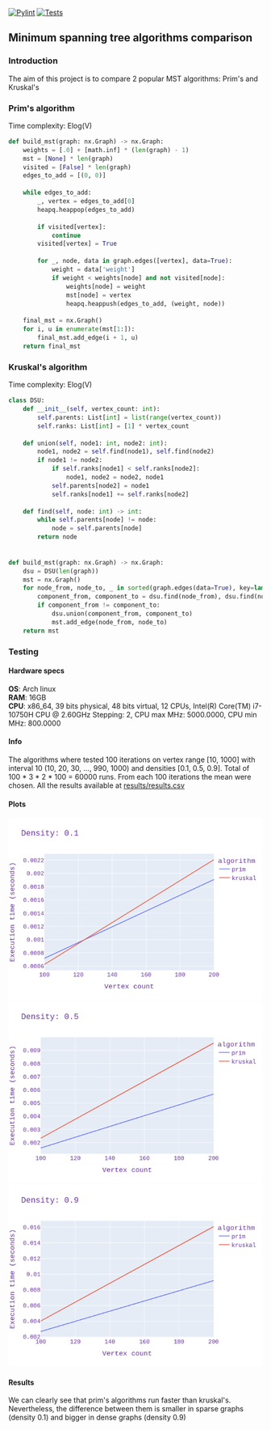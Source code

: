 [![Pylint](https://github.com/amytnyk/MST/actions/workflows/pylint.yml/badge.svg)](https://github.com/amytnyk/MST/actions/workflows/pylint.yml)
[![Tests](https://github.com/amytnyk/MST/actions/workflows/tests.yml/badge.svg)](https://github.com/amytnyk/MST/actions/workflows/tests.yml)
## Minimum spanning tree algorithms comparison
### Introduction
The aim of this project is to compare 2 popular MST algorithms: Prim's and Kruskal's
### Prim's algorithm
Time complexity: Elog(V)
```python
def build_mst(graph: nx.Graph) -> nx.Graph:
    weights = [.0] + [math.inf] * (len(graph) - 1)
    mst = [None] * len(graph)
    visited = [False] * len(graph)
    edges_to_add = [(0, 0)]

    while edges_to_add:
        _, vertex = edges_to_add[0]
        heapq.heappop(edges_to_add)

        if visited[vertex]:
            continue
        visited[vertex] = True

        for _, node, data in graph.edges([vertex], data=True):
            weight = data['weight']
            if weight < weights[node] and not visited[node]:
                weights[node] = weight
                mst[node] = vertex
                heapq.heappush(edges_to_add, (weight, node))

    final_mst = nx.Graph()
    for i, u in enumerate(mst[1:]):
        final_mst.add_edge(i + 1, u)
    return final_mst
```
### Kruskal's algorithm
Time complexity: Elog(V)
```python
class DSU:
    def __init__(self, vertex_count: int):
        self.parents: List[int] = list(range(vertex_count))
        self.ranks: List[int] = [1] * vertex_count

    def union(self, node1: int, node2: int):
        node1, node2 = self.find(node1), self.find(node2)
        if node1 != node2:
            if self.ranks[node1] < self.ranks[node2]:
                node1, node2 = node2, node1
            self.parents[node2] = node1
            self.ranks[node1] += self.ranks[node2]

    def find(self, node: int) -> int:
        while self.parents[node] != node:
            node = self.parents[node]
        return node


def build_mst(graph: nx.Graph) -> nx.Graph:
    dsu = DSU(len(graph))
    mst = nx.Graph()
    for node_from, node_to, _ in sorted(graph.edges(data=True), key=lambda x: x[2]['weight']):
        component_from, component_to = dsu.find(node_from), dsu.find(node_to)
        if component_from != component_to:
            dsu.union(component_from, component_to)
            mst.add_edge(node_from, node_to)
    return mst
```
### Testing
#### Hardware specs
**OS**: Arch linux \
**RAM**: 16GB \
**CPU**: x86_64, 39 bits physical, 48 bits virtual, 12 CPUs, Intel(R) Core(TM) i7-10750H CPU @ 2.60GHz
Stepping: 2,
CPU max MHz: 5000.0000,
CPU min MHz: 800.0000
#### Info
The algorithms where tested 100 iterations on vertex range [10, 1000] with interval 10 (10, 20, 30, ..., 990, 1000) and densities [0.1, 0.5, 0.9].
Total of 100 * 3 * 2 * 100 = 60000 runs. From each 100 iterations the mean were chosen. All the results available at [results/results.csv](/results/results.csv)
#### Plots
![Comparisons](results/images/density_0.1.png)
![Comparisons](results/images/density_0.5.png)
![Comparisons](results/images/density_0.9.png)
#### Results
We can clearly see that prim's algorithms run faster than kruskal's. Nevertheless, the difference between them is smaller in sparse graphs (density 0.1) and bigger in dense graphs (density 0.9)